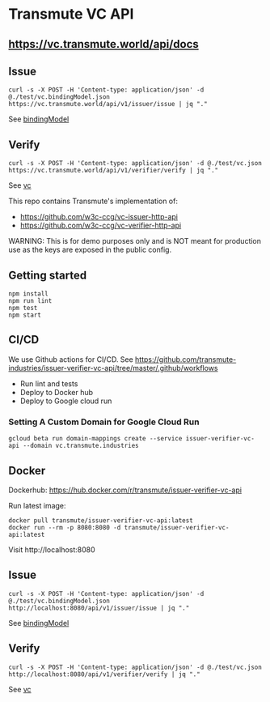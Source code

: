 # Transmute VC API

## https://vc.transmute.world/api/docs

## Issue 

```
curl -s -X POST -H 'Content-type: application/json' -d @./test/vc.bindingModel.json  https://vc.transmute.world/api/v1/issuer/issue | jq "."
```

See [bindingModel](./test/vc.bindingModel.json)

## Verify

```
curl -s -X POST -H 'Content-type: application/json' -d @./test/vc.json  https://vc.transmute.world/api/v1/verifier/verify | jq "."
```

See [vc](./test/vc.json)

This repo contains Transmute's implementation of:
- https://github.com/w3c-ccg/vc-issuer-http-api
- https://github.com/w3c-ccg/vc-verifier-http-api


WARNING: This is for demo purposes only and is NOT meant for production use as the keys are exposed in the public config.


## Getting started

```
npm install
npm run lint
npm test
npm start
```

## CI/CD

We use Github actions for CI/CD. See https://github.com/transmute-industries/issuer-verifier-vc-api/tree/master/.github/workflows
- Run lint and tests
- Deploy to Docker hub
- Deploy to Google cloud run

### Setting A Custom Domain for Google Cloud Run

```
gcloud beta run domain-mappings create --service issuer-verifier-vc-api --domain vc.transmute.industries
```

## Docker

Dockerhub: https://hub.docker.com/r/transmute/issuer-verifier-vc-api

Run latest image:
```
docker pull transmute/issuer-verifier-vc-api:latest
docker run --rm -p 8080:8080 -d transmute/issuer-verifier-vc-api:latest
```

Visit http://localhost:8080

## Issue 

```
curl -s -X POST -H 'Content-type: application/json' -d @./test/vc.bindingModel.json  http://localhost:8080/api/v1/issuer/issue | jq "."
```

See [bindingModel](./test/vc.bindingModel.json)

## Verify

```
curl -s -X POST -H 'Content-type: application/json' -d @./test/vc.json  http://localhost:8080/api/v1/verifier/verify | jq "."
```

See [vc](./test/vc.json)
